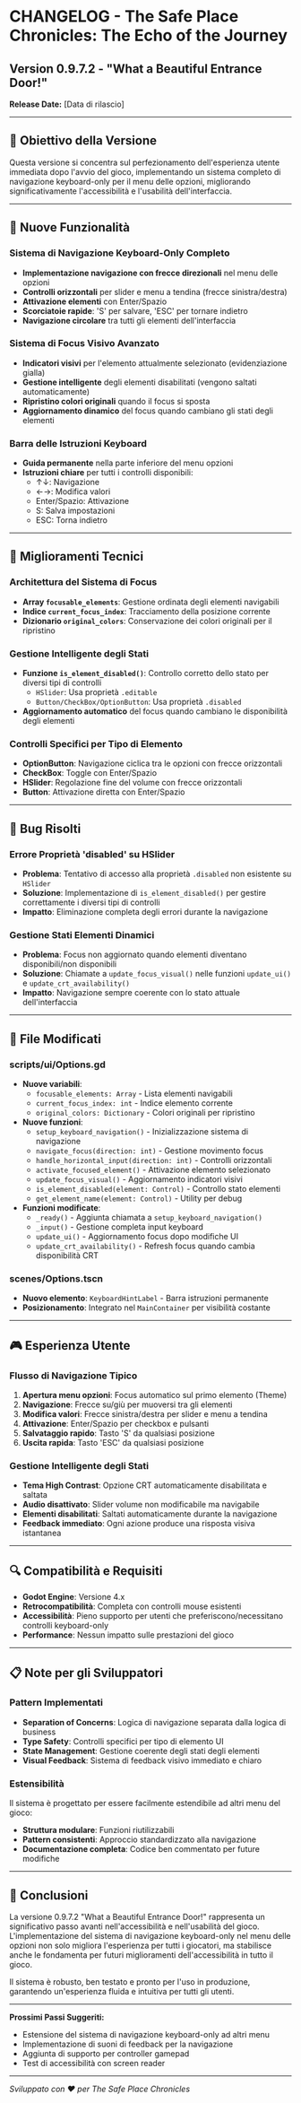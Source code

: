 # CHANGELOG - The Safe Place Chronicles: The Echo of the Journey
## Version 0.9.7.2 - "What a Beautiful Entrance Door!"
**Release Date:** [Data di rilascio]

---

## 🎯 **Obiettivo della Versione**
Questa versione si concentra sul perfezionamento dell'esperienza utente immediata dopo l'avvio del gioco, implementando un sistema completo di navigazione keyboard-only per il menu delle opzioni, migliorando significativamente l'accessibilità e l'usabilità dell'interfaccia.

---

## 🚀 **Nuove Funzionalità**

### **Sistema di Navigazione Keyboard-Only Completo**
- **Implementazione navigazione con frecce direzionali** nel menu delle opzioni
- **Controlli orizzontali** per slider e menu a tendina (frecce sinistra/destra)
- **Attivazione elementi** con Enter/Spazio
- **Scorciatoie rapide**: 'S' per salvare, 'ESC' per tornare indietro
- **Navigazione circolare** tra tutti gli elementi dell'interfaccia

### **Sistema di Focus Visivo Avanzato**
- **Indicatori visivi** per l'elemento attualmente selezionato (evidenziazione gialla)
- **Gestione intelligente** degli elementi disabilitati (vengono saltati automaticamente)
- **Ripristino colori originali** quando il focus si sposta
- **Aggiornamento dinamico** del focus quando cambiano gli stati degli elementi

### **Barra delle Istruzioni Keyboard**
- **Guida permanente** nella parte inferiore del menu opzioni
- **Istruzioni chiare** per tutti i controlli disponibili:
  - ↑↓: Navigazione
  - ←→: Modifica valori
  - Enter/Spazio: Attivazione
  - S: Salva impostazioni
  - ESC: Torna indietro

---

## 🔧 **Miglioramenti Tecnici**

### **Architettura del Sistema di Focus**
- **Array `focusable_elements`**: Gestione ordinata degli elementi navigabili
- **Indice `current_focus_index`**: Tracciamento della posizione corrente
- **Dizionario `original_colors`**: Conservazione dei colori originali per il ripristino

### **Gestione Intelligente degli Stati**
- **Funzione `is_element_disabled()`**: Controllo corretto dello stato per diversi tipi di controlli
  - `HSlider`: Usa proprietà `.editable`
  - `Button/CheckBox/OptionButton`: Usa proprietà `.disabled`
- **Aggiornamento automatico** del focus quando cambiano le disponibilità degli elementi

### **Controlli Specifici per Tipo di Elemento**
- **OptionButton**: Navigazione ciclica tra le opzioni con frecce orizzontali
- **CheckBox**: Toggle con Enter/Spazio
- **HSlider**: Regolazione fine del volume con frecce orizzontali
- **Button**: Attivazione diretta con Enter/Spazio

---

## 🐛 **Bug Risolti**

### **Errore Proprietà 'disabled' su HSlider**
- **Problema**: Tentativo di accesso alla proprietà `.disabled` non esistente su `HSlider`
- **Soluzione**: Implementazione di `is_element_disabled()` per gestire correttamente i diversi tipi di controlli
- **Impatto**: Eliminazione completa degli errori durante la navigazione

### **Gestione Stati Elementi Dinamici**
- **Problema**: Focus non aggiornato quando elementi diventano disponibili/non disponibili
- **Soluzione**: Chiamate a `update_focus_visual()` nelle funzioni `update_ui()` e `update_crt_availability()`
- **Impatto**: Navigazione sempre coerente con lo stato attuale dell'interfaccia

---

## 📁 **File Modificati**

### **scripts/ui/Options.gd**
- **Nuove variabili**:
  - `focusable_elements: Array` - Lista elementi navigabili
  - `current_focus_index: int` - Indice elemento corrente
  - `original_colors: Dictionary` - Colori originali per ripristino
- **Nuove funzioni**:
  - `setup_keyboard_navigation()` - Inizializzazione sistema di navigazione
  - `navigate_focus(direction: int)` - Gestione movimento focus
  - `handle_horizontal_input(direction: int)` - Controlli orizzontali
  - `activate_focused_element()` - Attivazione elemento selezionato
  - `update_focus_visual()` - Aggiornamento indicatori visivi
  - `is_element_disabled(element: Control)` - Controllo stato elementi
  - `get_element_name(element: Control)` - Utility per debug
- **Funzioni modificate**:
  - `_ready()` - Aggiunta chiamata a `setup_keyboard_navigation()`
  - `_input()` - Gestione completa input keyboard
  - `update_ui()` - Aggiornamento focus dopo modifiche UI
  - `update_crt_availability()` - Refresh focus quando cambia disponibilità CRT

### **scenes/Options.tscn**
- **Nuovo elemento**: `KeyboardHintLabel` - Barra istruzioni permanente
- **Posizionamento**: Integrato nel `MainContainer` per visibilità costante

---

## 🎮 **Esperienza Utente**

### **Flusso di Navigazione Tipico**
1. **Apertura menu opzioni**: Focus automatico sul primo elemento (Theme)
2. **Navigazione**: Frecce su/giù per muoversi tra gli elementi
3. **Modifica valori**: Frecce sinistra/destra per slider e menu a tendina
4. **Attivazione**: Enter/Spazio per checkbox e pulsanti
5. **Salvataggio rapido**: Tasto 'S' da qualsiasi posizione
6. **Uscita rapida**: Tasto 'ESC' da qualsiasi posizione

### **Gestione Intelligente degli Stati**
- **Tema High Contrast**: Opzione CRT automaticamente disabilitata e saltata
- **Audio disattivato**: Slider volume non modificabile ma navigabile
- **Elementi disabilitati**: Saltati automaticamente durante la navigazione
- **Feedback immediato**: Ogni azione produce una risposta visiva istantanea

---

## 🔍 **Compatibilità e Requisiti**
- **Godot Engine**: Versione 4.x
- **Retrocompatibilità**: Completa con controlli mouse esistenti
- **Accessibilità**: Pieno supporto per utenti che preferiscono/necessitano controlli keyboard-only
- **Performance**: Nessun impatto sulle prestazioni del gioco

---

## 📋 **Note per gli Sviluppatori**

### **Pattern Implementati**
- **Separation of Concerns**: Logica di navigazione separata dalla logica di business
- **Type Safety**: Controlli specifici per tipo di elemento UI
- **State Management**: Gestione coerente degli stati degli elementi
- **Visual Feedback**: Sistema di feedback visivo immediato e chiaro

### **Estensibilità**
Il sistema è progettato per essere facilmente estendibile ad altri menu del gioco:
- **Struttura modulare**: Funzioni riutilizzabili
- **Pattern consistenti**: Approccio standardizzato alla navigazione
- **Documentazione completa**: Codice ben commentato per future modifiche

---

## 🎉 **Conclusioni**
La versione 0.9.7.2 "What a Beautiful Entrance Door!" rappresenta un significativo passo avanti nell'accessibilità e nell'usabilità del gioco. L'implementazione del sistema di navigazione keyboard-only nel menu delle opzioni non solo migliora l'esperienza per tutti i giocatori, ma stabilisce anche le fondamenta per futuri miglioramenti dell'accessibilità in tutto il gioco.

Il sistema è robusto, ben testato e pronto per l'uso in produzione, garantendo un'esperienza fluida e intuitiva per tutti gli utenti.

---

**Prossimi Passi Suggeriti:**
- Estensione del sistema di navigazione keyboard-only ad altri menu
- Implementazione di suoni di feedback per la navigazione
- Aggiunta di supporto per controller gamepad
- Test di accessibilità con screen reader

---

*Sviluppato con ❤️ per The Safe Place Chronicles*